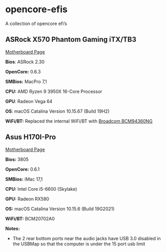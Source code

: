 # opencore-efis
A collection of opencore efi’s

## ASRock X570 Phantom Gaming iTX/TB3

[Motherboard Page](https://www.asrock.com/mb/AMD/X570%20Phantom%20Gaming-ITXTB3/index.asp)

**Bios**: ASRock 2.30

**OpenCore:** 0.6.3

**SMBios:**  MacPro 7,1

**CPU:** AMD Ryzen 9 3950X 16-Core Processor

**GPU**: Radeon Vega 64

**OS**: macOS Catalina Version 10.15.67 (Build 19H2)

**WiFi/BT:**  Replaced the internal WiFi/BT with [Broadcom BCM94360NG](https://www.amazon.com/gp/product/B083YXS7VF/ref=ppx_yo_dt_b_asin_title_o02_s02?ie=UTF8&psc=1)


## Asus H170I-Pro

[Motherboard Page](https://www.asus.com/Motherboards/H170I-PRO/)

**Bios:** 3805 

**OpenCore:** 0.6.1

**SMBios:** iMac 17,1

**CPU:** Intel Core i5-6600 (Skylake)

**GPU:** Radeon RX580

**OS:** macOS Catalina Version 10.15.6 (Build 19G2021)

**WiFi/BT:**  BCM20702A0

**Notes:**
* The 2 rear bottom ports near the audio jacks have USB 3.0 disabled in the USBMap so that the computer is under the 15 port usb limit